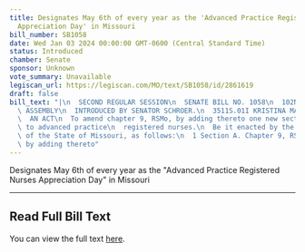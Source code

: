 ```yaml
---
title: Designates May 6th of every year as the 'Advanced Practice Registered Nurses
  Appreciation Day' in Missouri
bill_number: SB1058
date: Wed Jan 03 2024 00:00:00 GMT-0600 (Central Standard Time)
status: Introduced
chamber: Senate
sponsor: Unknown
vote_summary: Unavailable
legiscan_url: https://legiscan.com/MO/text/SB1058/id/2861619
draft: false
bill_text: "|\n  SECOND REGULAR SESSION\n  SENATE BILL NO. 1058\n  102ND GENERA L\
  \ ASSEMBLY\n  INTRODUCED BY SENATOR SCHROER.\n  3511S.01I KRISTINA MARTIN, Secretary\n\
  \  AN ACT\n  To amend chapter 9, RSMo, by adding thereto one new section relating\
  \ to advanced practice\n  registered nurses.\n  Be it enacted by the General Assembly\
  \ of the State of Missouri, as follows:\n  1 Section A. Chapter 9, RSMo, is amended\
  \ by adding thereto"
---
```

Designates May 6th of every year as the "Advanced Practice Registered Nurses Appreciation Day" in Missouri

---

## Read Full Bill Text

You can view the full text [here](https://legiscan.com/MO/text/SB1058/id/2861619).
